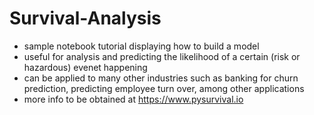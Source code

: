 # Survival-Analysis
- sample notebook tutorial displaying how to build a model 
- useful for analysis and predicting the likelihood of a certain (risk or hazardous) evenet happening
- can be applied to many other industries such as banking for churn prediction, predicting employee turn over, among other applications
- more info to be obtained at https://www.pysurvival.io
